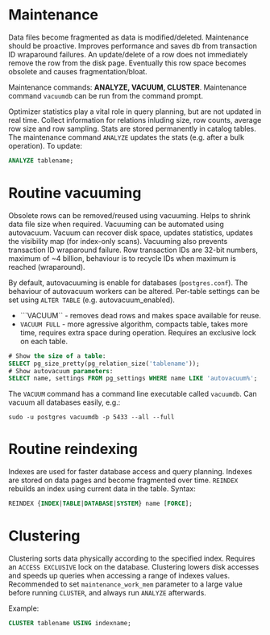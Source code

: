 # Maintenance

Data files become fragmented as data is modified/deleted. Maintenance
should be proactive. Improves performance and saves db from transaction
ID wraparound failures. An update/delete of a row does not immediately
remove the row from the disk page. Eventually this row space becomes
obsolete and causes fragmentation/bloat.

Maintenance commands: **ANALYZE, VACUUM, CLUSTER**. Maintenance command
``vacuumdb`` can be run from the command prompt.

Optimizer statistics play a vital role in query planning, but are not
updated in real time. Collect information for relations inluding size,
row counts, average row size and row sampling. Stats are stored
permanently in catalog tables. The maintenance command ``ANALYZE``
updates the stats (e.g. after a bulk operation). To update:

```sql
ANALYZE tablename;
```

# Routine vacuuming

Obsolete rows can be removed/reused using vacuuming. Helps to shrink
data file size when required. Vacuuming can be automated using
autovacuum. Vacuum can recover disk space, updates statistics, updates
the visibility map (for index-only scans). Vacuuming also prevents
transaction ID wraparound failure. Row transaction IDs are 32-bit numbers,
maximum of ~4 billion, behaviour is to recycle IDs when maximum is
reached (wraparound).

By default, autovacuuming is enable for databases (``postgres.conf``).
The behaviour of autovacuum workers can be altered. Per-table settings
can be set using ``ALTER TABLE`` (e.g. autovacuum_enabled).

* ```VACUUM`` - removes dead rows and makes space available for reuse.
* ```VACUUM FULL``` - more agressive algorithm, compacts table, takes
  more time, requires extra space during operation. Requires an
  exclusive lock on each table.

```sql
# Show the size of a table:
SELECT pg_size_pretty(pg_relation_size('tablename'));
# Show autovacuum parameters:
SELECT name, settings FROM pg_settings WHERE name LIKE 'autovacuum%';
```

The ``VACUUM`` command has a command line executable called
``vacuumdb``. Can vacuum all databases easily, e.g.:

```
sudo -u postgres vacuumdb -p 5433 --all --full
```

# Routine reindexing

Indexes are used for faster database access and query planning. Indexes
are stored on data pages and become fragmented over time. ``REINDEX``
rebuilds an index using current data in the table. Syntax:

```sql
REINDEX {INDEX|TABLE|DATABASE|SYSTEM} name [FORCE];
```

# Clustering

Clustering sorts data physically according to the specified index.
Requires an ``ACCESS EXCLUSIVE`` lock on the database. Clustering lowers
disk accesses and speeds up queries when accessing a range of indexes
values. Recommended to set ``maintenance_work_mem`` parameter to a large
value before running ``CLUSTER``, and always run ``ANALYZE`` afterwards.

Example:

```sql
CLUSTER tablename USING indexname;
```
